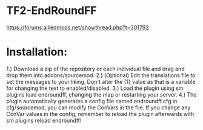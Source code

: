 # TF2-EndRoundFF
https://forums.alliedmods.net/showthread.php?t=301792

# Installation:

1.) Download a zip of the repository or each individual file and drag and drop them into addons/sourcemod.
2.) (Optional) Edit the translations file to set the messages to your liking. Don't alter the {1} value as that is a variable for changing the text to enabled/disabled.
3.) Load the plugin using sm plugins load endroundff, changing the map or restarting your server.
4.) The plugin automatically generates a config file named endroundff.cfg in cfg/sourcemod, you can modify the ConVars in the file. If you change any ConVar values in the config, remember to reload the plugin afterwards with sm plugins reload endroundff!
